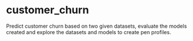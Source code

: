 # customer_churn
Predict customer churn based on two given datasets, evaluate the models created and explore the datasets and models to create pen profiles.
